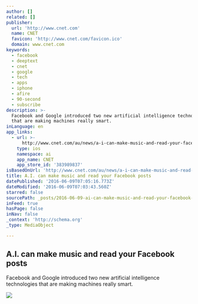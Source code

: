 ```yaml
---
author: []
related: []
publisher:
  url: 'http://www.cnet.com'
  name: CNET
  favicon: 'http://www.cnet.com/favicon.ico'
  domain: www.cnet.com
keywords:
  - facebook
  - deeptext
  - cnet
  - google
  - tech
  - apps
  - iphone
  - afire
  - 90-second
  - subscribe
description: >-
  Facebook and Google introduced two new artificial intelligence technologies
  that are making machines really smart.
inLanguage: en
app_links:
  - url: >-
      http://www.cnet.com/au/news/a-i-can-make-music-and-read-your-facebook-posts/?search=toapp
    type: ios
    namespace: ai
    app_name: CNET
    app_store_id: '383989837'
isBasedOnUrl: 'http://www.cnet.com/au/news/a-i-can-make-music-and-read-your-facebook-posts/'
title: A.I. can make music and read your Facebook posts
datePublished: '2016-06-09T07:05:16.773Z'
dateModified: '2016-06-09T07:03:43.560Z'
starred: false
sourcePath: _posts/2016-06-09-ai-can-make-music-and-read-your-facebook-posts.md
inFeed: true
hasPage: false
inNav: false
_context: 'http://schema.org'
_type: MediaObject

---
```

<article style=""><h1>A.I. can make music and read your Facebook posts</h1><p>Facebook and Google introduced two new artificial intelligence technologies that are making machines really smart.</p><img src="https://cnet2.cbsistatic.com/hub/i/r/2013/09/15/6cf575e7-6788-11e3-846b-14feb5ca9861/thumbnail/670x503/34ee5335ac6c9d43a221b04522896ab8/14_143580987.jpg" /></article>